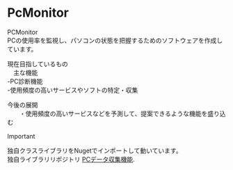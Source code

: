 # PcMonitor
PCMonitor<br>
PCの使用率を監視し、パソコンの状態を把握するためのソフトウェアを作成しています。

現在目指しているもの<br>
　主な機能<br>
     -PC診断機能<br>
     -使用頻度の高いサービスやソフトの特定・収集

今後の展開<br>
　　・使用頻度の高いサービスなどを予測して、提案できるような機能を盛り込む

> [!IMPORTANT]
> 独自クラスライブラリをNugetでインポートして動いています。
> <br>独自ライブラリリポジトリ [PCデータ収集機能](https://github.com/Ryokugyoku/PcInfoSerchProject).
  
